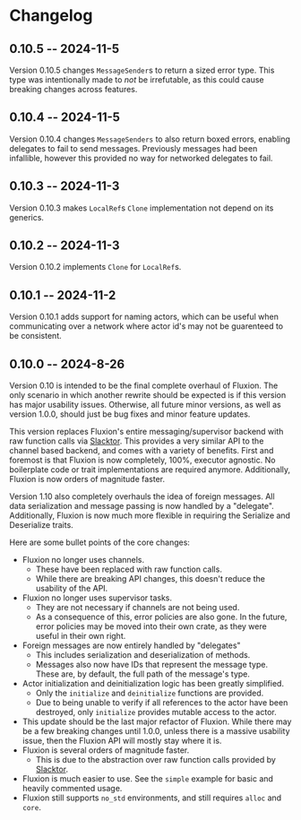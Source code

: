 # Changelog

## 0.10.5 -- 2024-11-5

Version 0.10.5 changes `MessageSender`s to return a sized error type.
This type was intentionally made to *not* be irrefutable, as this could cause breaking changes across features.

## 0.10.4 -- 2024-11-5

Version 0.10.4 changes `MessageSenders` to also return boxed errors, enabling delegates to fail to send messages.
Previously messages had been infallible, however this provided no way for networked delegates to fail.

## 0.10.3 -- 2024-11-3

Version 0.10.3 makes `LocalRef`s `Clone` implementation not depend on its generics.

## 0.10.2 -- 2024-11-3

Version 0.10.2 implements `Clone` for `LocalRef`s.

## 0.10.1 -- 2024-11-2

Version 0.10.1 adds support for naming actors, which can be useful when communicating over a network where actor id's may not be guarenteed to be consistent.

## 0.10.0 -- 2024-8-26

Version 0.10 is intended to be the final complete overhaul of Fluxion. The only scenario in which another rewrite should be expected is if this version has major usability issues. Otherwise, all future minor versions, as well as version 1.0.0, should just be bug fixes and minor feature updates.

This version replaces Fluxion's entire messaging/supervisor backend with raw function calls via [Slacktor](https://github.com/peperworx/slacktor). This provides a very similar API to the channel based backend, and comes with a variety of benefits. First and foremost is that Fluxion is now completely, 100%, executor agnostic. No boilerplate code or trait implementations are required anymore. Additionally, Fluxion is now orders of magnitude faster.

Version 1.10 also completely overhauls the idea of foreign messages. All data serialization and message passing is now handled by a "delegate". Additionally, Fluxion is now much more flexible in requiring the Serialize and Deserialize traits.

Here are some bullet points of the core changes:


- Fluxion no longer uses channels.
  - These have been replaced with raw function calls.
  - While there are breaking API changes, this doesn't reduce the usability of the API.
- Fluxion no longer uses supervisor tasks.
  - They are not necessary if channels are not being used.
  - As a consequence of this, error policies are also gone. In the future, error policies may be moved into their own crate, as they were useful in their own right.
- Foreign messages are now entirely handled by "delegates"
  - This includes serialization and deserialization of methods.
  - Messages also now have IDs that represent the message type. These are, by default, the full path of the message's type.
- Actor initialization and deinitialization logic has been greatly simplified.
  - Only the `initialize` and `deinitialize` functions are provided.
  - Due to being unable to verify if all references to the actor have been destroyed, only `initialize` provides mutable access to the actor.
- This update should be the last major refactor of Fluxion. While there may be a few breaking changes until 1.0.0, unless there is a massive usability issue, then the Fluxion API will mostly stay where it is.
- Fluxion is several orders of magnitude faster.
  - This is due to the abstraction over raw function calls provided by [Slacktor](https://github.com/peperworx/slacktor).
- Fluxion is much easier to use. See the `simple` example for basic and heavily commented usage.
- Fluxion still supports `no_std` environments, and still requires `alloc` and `core`. 